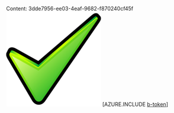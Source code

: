 Content: 3dde7956-ee03-4eaf-9682-f870240cf45f![image](1fb65652-989e-4ff7-9960-da02ced92ed0.png)
[AZURE.INCLUDE [b-token](fce5fc3a-6009-4370-80b3-a993f9be512b.md)]
